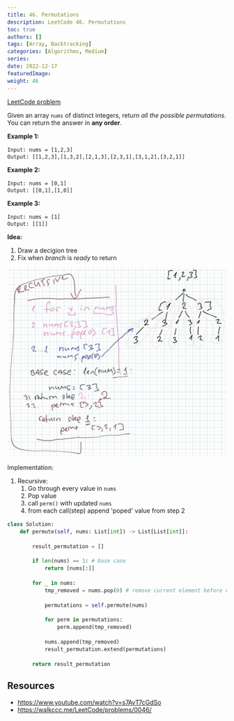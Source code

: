 ```yaml
---
title: 46. Permutations
description: LeetCode 46. Permutations
toc: true
authors: []
tags: [Array, Backtracking]
categories: [Algorithms, Medium]
series:
date: 2022-12-17
featuredImage:
weight: 46
---
```


[LeetCode problem](https://leetcode.com/problems/permutations/)

Given an array `nums` of distinct integers, return *all the possible permutations*. You can return the answer in **any order**.

**Example 1:**

    Input: nums = [1,2,3]
    Output: [[1,2,3],[1,3,2],[2,1,3],[2,3,1],[3,1,2],[3,2,1]]

**Example 2:**

    Input: nums = [0,1]
    Output: [[0,1],[1,0]]

**Example 3:**

    Input: nums = [1]
    Output: [[1]]

**Idea:**

1. Draw a decigion tree
2. Fix when *branch* is *ready* to return

![test-case](../../assets/46.jpg)

Implementation:

1. Recursive:
   1. Go through every value in `nums`
   2. Pop value
   3. call `perm()` with updated `nums`
   4. from each call(step) append 'poped' value from step 2

```python
class Solution:
    def permute(self, nums: List[int]) -> List[List[int]]:

        result_permutation = []

        if len(nums) == 1: # base case
            return [nums[:]]

        for _ in nums:
            tmp_removed = nums.pop(0) # remove current element before next step

            permutations = self.permute(nums)

            for perm in permutations:
                perm.append(tmp_removed)

            nums.append(tmp_removed)
            result_permutation.extend(permutations)

        return result_permutation
```

## Resources

- <https://www.youtube.com/watch?v=s7AvT7cGdSo>
- <https://walkccc.me/LeetCode/problems/0046/>
